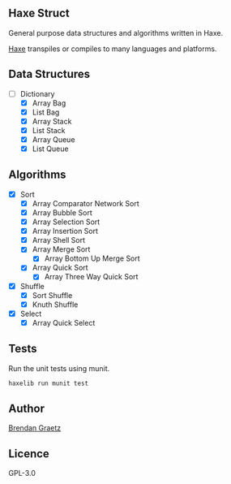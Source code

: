 ## Haxe Struct

General purpose data structures and algorithms written in Haxe.

[Haxe](http://haxe.org/)
transpiles or compiles to many languages and platforms.

## Data Structures

- [ ] Dictionary
  - [x] Array Bag
  - [x] List Bag
  - [x] Array Stack
  - [x] List Stack
  - [x] Array Queue
  - [x] List Queue

## Algorithms

- [x] Sort
  - [x] Array Comparator Network Sort
  - [x] Array Bubble Sort
  - [x] Array Selection Sort
  - [x] Array Insertion Sort
  - [x] Array Shell Sort
  - [X] Array Merge Sort
    - [x] Array Bottom Up Merge Sort
  - [x] Array Quick Sort
    - [x] Array Three Way Quick Sort
- [x] Shuffle
  - [x] Sort Shuffle
  - [x] Knuth Shuffle
- [x] Select
  - [x] Array Quick Select

## Tests

Run the unit tests using munit.

```bash
haxelib run munit test
```

## Author

[Brendan Graetz](http://bguiz.com/)

## Licence

GPL-3.0
